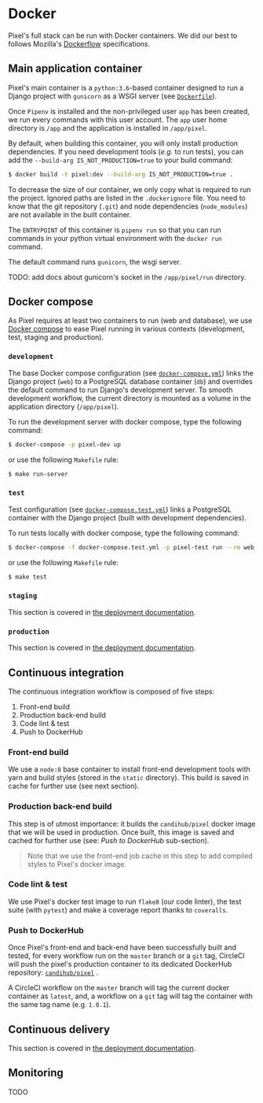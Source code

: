 # Docker

Pixel's full stack can be run with Docker containers. We did our best to follows
Mozilla's [Dockerflow](https://github.com/mozilla-services/Dockerflow)
specifications.

## Main application container

Pixel's main container is a `python:3.6`-based container designed to run a
Django project with `gunicorn` as a WSGI server (see
[`Dockerfile`](../Dockerfile)).

Once `Pipenv` is installed and the non-privileged user `app` has been created,
we run every commands with this user account. The `app` user home directory is
`/app` and the application is installed in `/app/pixel`.

By default, when building this container, you will only install production
dependencies. If you need development tools (_e.g._ to run tests), you can add
the `--build-arg IS_NOT_PRODUCTION=true` to your build command:

```bash
$ docker build -t pixel:dev --build-arg IS_NOT_PRODUCTION=true .
```

To decrease the size of our container, we only copy what is required to run the
project. Ignored paths are listed in the `.dockerignore` file. You need to know
that the git repository (`.git`) and node dependencies (`node_modules`) are not
available in the built container.

The `ENTRYPOINT` of this container is `pipenv run` so that you can run commands
in your python virtual environment with the `docker run` command.

The default command runs `gunicorn`, the wsgi server.

TODO: add docs about gunicorn's socket in the `/app/pixel/run` directory.


## Docker compose

As Pixel requires at least two containers to run (web and database), we use
[Docker compose](https://docs.docker.com/compose/) to ease Pixel running in
various contexts (development, test, staging and production).

### `development`

The base Docker compose configuration (see
[`docker-compose.yml`](../docker-compose.yml)) links the Django project (`web`)
to a PostgreSQL database container (`db`) and overrides the default command to
run Django's development server. To smooth development workflow, the current
directory is mounted as a volume in the application directory (`/app/pixel`).

To run the development server with docker compose, type the following command:

```bash
$ docker-compose -p pixel-dev up
```

or use the following `Makefile` rule:

```bash
$ make run-server
```

### `test`

Test configuration (see [`docker-compose.test.yml`](../docker-compose.test.yml))
links a PostgreSQL container with the Django project (built with development
dependencies).

To run tests locally with docker compose, type the following command:

```bash
$ docker-compose -f docker-compose.test.yml -p pixel-test run --rm web pytest
```

or use the following `Makefile` rule:

```bash
$ make test
```

### `staging`

This section is covered in [the deployment documentation](deployment.md).

### `production`

This section is covered in [the deployment documentation](deployment.md).

## Continuous integration

The continuous integration workflow is composed of five steps:

1. Front-end build
2. Production back-end build
3. Code lint & test
4. Push to DockerHub

### Front-end build

We use a `node:8` base container to install front-end development tools with
yarn and build styles (stored in the `static` directory). This build is saved in
cache for further use (see next section).

### Production back-end build

This step is of utmost importance: it builds the `candihub/pixel` docker image
that we will be used in production. Once built, this image is saved and cached
for further use (see: _Push to DockerHub_ sub-section).

> Note that we use the front-end job cache in this step to add compiled styles
to Pixel's docker image.

### Code lint & test

We use Pixel's docker test image to run `flake8` (our code linter), the test
suite (with `pytest`) and make a coverage report thanks to `coveralls`.

### Push to DockerHub

Once Pixel's front-end and back-end have been successfully built and tested, for
every workflow run on the `master` branch or a `git` tag, CircleCI will push the
pixel's production container to its dedicated DockerHub repository:
[`candihub/pixel`](https://hub.docker.com/r/candihub/pixel/) .

A CircleCI workflow on the `master` branch will tag the current docker container
as `latest`, and, a workflow on a `git` tag will tag the container with the same
tag name (e.g. `1.0.1`).

## Continuous delivery

This section is covered in [the deployment documentation](deployment.md).

## Monitoring

TODO
